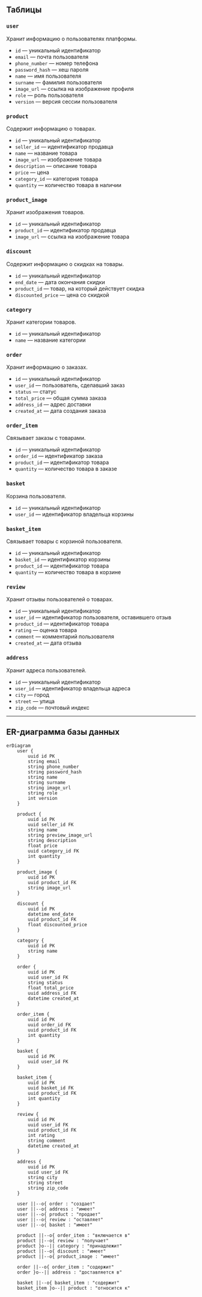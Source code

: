## Таблицы

### `user`
Хранит информацию о пользователях платформы.
- `id` — уникальный идентификатор
- `email` — почта пользователя
- `phone_number` — номер телефона
- `password_hash` — хеш пароля
- `name` — имя пользователя
- `surname` — фамилия пользователя
- `image_url` — ссылка на изображение профиля
- `role` — роль пользователя 
- `version` — версия сессии пользователя

### `product`
Содержит информацию о товарах.
- `id` — уникальный идентификатор
- `seller_id` — идентификатор продавца
- `name` — название товара
- `image_url` — изображение товара
- `description` — описание товара
- `price` — цена
- `category_id` — категория товара
- `quantity` — количество товара в наличии

### `product_image`
Хранит изображения товаров.
- `id` — уникальный идентификатор
- `product_id` — идентификатор продавца
- `image_url` — ссылка на изображение товара

### `discount`
Содержит информацию о скидках на товары.
- `id` — уникальный идентификатор
- `end_date` — дата окончания скидки
- `product_id` — товар, на который действует скидка
- `discounted_price` — цена со скидкой

### `category`
Хранит категории товаров.
- `id` — уникальный идентификатор
- `name` — название категории

### `order`
Хранит информацию о заказах.
- `id` — уникальный идентификатор
- `user_id` — пользователь, сделавший заказ
- `status` — статус
- `total_price` — общая сумма заказа
- `address_id` — адрес доставки
- `created_at` — дата создания заказа

### `order_item`
Связывает заказы с товарами.
- `id` — уникальный идентификатор
- `order_id` — идентификатор заказа
- `product_id` — идентификатор товара
- `quantity` — количество товара в заказе

### `basket`
Корзина пользователя.
- `id` — уникальный идентификатор
- `user_id` — идентификатор владельца корзины

### `basket_item`
Связывает товары с корзиной пользователя.
- `id` — уникальный идентификатор
- `basket_id` — идентификатор корзины
- `product_id` — идентификатор товара
- `quantity` — количество товара в корзине

### `review`
Хранит отзывы пользователей о товарах.
- `id` — уникальный идентификатор
- `user_id` — идентификатор пользователя, оставившего отзыв
- `product_id` — идентификатор товара
- `rating` — оценка товара
- `comment` — комментарий пользователя
- `created_at` — дата отзыва

### `address`
Хранит адреса пользователей.
- `id` — уникальный идентификатор
- `user_id` — идентификатор владельца адреса
- `city` — город
- `street` — улица
- `zip_code` — почтовый индекс
---

## ER-диаграмма базы данных

```mermaid
erDiagram
    user {
        uuid id PK
        string email
        string phone_number
        string password_hash
        string name
        string surname
        string image_url
        string role
        int version
    }

    product {
        uuid id PK
        uuid seller_id FK
        string name
        string preview_image_url
        string description
        float price
        uuid category_id FK
        int quantity
    }
    
    product_image {
        uuid id PK
        uuid product_id FK
        string image_url
    }

    discount {
        uuid id PK
        datetime end_date
        uuid product_id FK
        float discounted_price
    }

    category {
        uuid id PK
        string name
    }

    order {
        uuid id PK
        uuid user_id FK
        string status
        float total_price
        uuid address_id FK
        datetime created_at
    }
    
    order_item {
        uuid id PK
        uuid order_id FK
        uuid product_id FK
        int quantity
    }

    basket {
        uuid id PK
        uuid user_id FK
    }

    basket_item {
        uuid id PK
        uuid basket_id FK
        uuid product_id FK
        int quantity
    }

    review {
        uuid id PK
        uuid user_id FK
        uuid product_id FK
        int rating
        string comment
        datetime created_at
    }

    address {
        uuid id PK
        uuid user_id FK
        string city
        string street
        string zip_code
    }

    user ||--o{ order : "создает"
    user ||--o{ address : "имеет"
    user ||--o{ product : "продает"
    user ||--o{ review : "оставляет"
    user ||--o{ basket : "имеет"

    product ||--o{ order_item : "включается в"
    product ||--o{ review : "получает"
    product }o--|| category : "принадлежит"
    product ||--o{ discount : "имеет"
    product ||--o{ product_image : "имеет"

    order ||--o{ order_item : "содержит"
    order }o--|| address : "доставляется в"

    basket ||--o{ basket_item : "содержит"
    basket_item }o--|| product : "относится к"
```